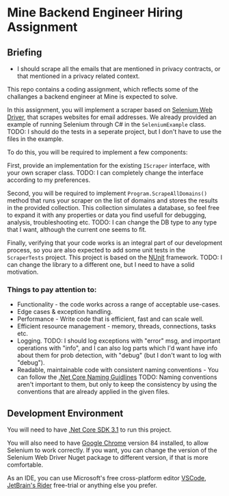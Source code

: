 # Mine Backend Engineer Hiring Assignment

## Briefing

* I should scrape all the emails that are mentioned in privacy contracts, or that mentioned in a privacy related context.

This repo contains a coding assignment, which reflects some of the challanges a backend engineer at Mine is expected to solve.

In this assignment, you will implement a scraper based on [Selenium Web Driver](https://www.selenium.dev/documentation/en/webdriver/), that scrapes websites for email addresses. We already provided an example of running Selenium through C# in the `SeleniumExample` class. TODO: I should do the tests in a seperate project, but I don't have to use
                                                                                the files in the example.

To do this, you will be required to implement a few components:

First, provide an implementation for the existing `IScraper` interface, with your own scraper class. TODO: I can completely change the interface according to my preferences.

Second, you will be required to implement `Program.ScrapeAllDomains()` method that runs your scraper on the list of domains and stores the results in the provided collection.
This collection simulates a database, so feel free to expand it with any properties or data you find usefull for debugging, analysis, troubleshooting etc.
TODO: I can change the DB type to any type that I want, although the current one seems to fit.

Finally, verifying that your code works is an integral part of our development process, so you are also expected to add some unit tests in the `ScraperTests` project. This project is based on the [NUnit](https://docs.nunit.org/) framework. TODO: I can change the library to a different one, but I need to have a solid motivation.

### Things to pay attention to:
- Functionality - the code works across a range of acceptable use-cases.
- Edge cases & exception handling.
- Performance - Write code that is efficient, fast and can scale well.
- Efficient resource management - memory, threads, connections, tasks etc.
- Logging. TODO: I should log exceptions with "error" msg, and important operations with "info", and I can also log parts which 
                 I'd want have info about them for prob detection, with "debug" (but I don't want to log with "debug").
- Readable, maintainable code with consistent naming conventions - You can follow the [.Net Core Naming Guidlines](https://docs.microsoft.com/en-us/dotnet/standard/design-guidelines/naming-guidelines) TODO: Naming conventions aren't important to them, but only to keep the consistency by using the conventions that are already applied in the given files.


## Development Environment

You will need to have [.Net Core SDK 3.1](https://dotnet.microsoft.com/download/dotnet-core/3.1) to run this project.

You will also need to have [Google Chrome](https://www.google.com/chrome/) version 84 installed, to allow Selenium to work correctly. If you want, you can change the version of the Selenium Web Driver Nuget package to different version, if that is more comfortable. 

As an IDE, you can use Microsoft's free cross-platform editor [VSCode](https://code.visualstudio.com/), [JetBrain's Rider](https://www.jetbrains.com/rider/) free-trial or anything else you prefer.
